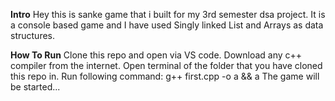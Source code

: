 **Intro**
Hey this is sanke game that i built for my 3rd semester dsa project. It is a console based game and I have used Singly linked List and Arrays as data structures. 

**How To Run**
Clone this repo and open via VS code. 
Download any c++ compiler from the internet.
Open terminal of the folder that you have cloned this repo in.
Run following command:
  g++ first.cpp -o a && a
The game will be started...
